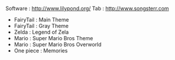 Software : http://www.lilypond.org/
Tab : http://www.songsterr.com


- FairyTail : Main Theme
- FairyTail : Gray Theme
- Zelda : Legend of Zela
- Mario : Super Mario Bros Theme
- Mario : Super Mario Bros Overworld
- One piece : Memories  
